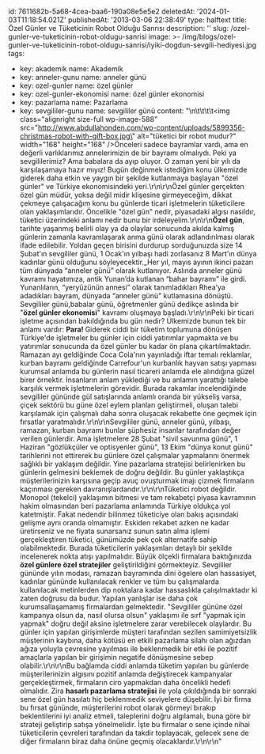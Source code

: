 id: 7611682b-5a68-4cea-baa6-190a08e5e5e2
deletedAt: '2024-01-03T11:18:54.021Z'
publishedAt: '2013-03-06 22:38:49'
type: halftext
title: Özel Günler ve Tüketicinin Robot Olduğu Sanrısı
description: ''
slug: /ozel-gunler-ve-tuketicinin-robot-oldugu-sanrisi
image: >-
  /img/blogs/ozel-gunler-ve-tuketicinin-robot-oldugu-sanrisi/iyiki-dogdun-sevgili-hediyesi.jpg
tags:
  - key: akademik
    name: Akademik
  - key: anneler-gunu
    name: anneler günü
  - key: ozel-gunler
    name: özel günler
  - key: ozel-gunler-ekonomisi
    name: özel günler ekonomisi
  - key: pazarlama
    name: Pazarlama
  - key: sevgililer-gunu
    name: sevgililer günü
content: "\n\t\t\t\t<img class=\"alignright size-full wp-image-588\" src=\"http://www.abdullahonden.com/wp-content/uploads/5899356-christmas-robot-with-gift-box.jpg\" alt=\"tüketici bir robot mudur?\" width=\"168\" height=\"168\" />Önceleri sadece bayramlar vardı, ama en değerli varlıklarımız annelerimizin de bir bayramı olmalıydı. Peki ya sevgililerimiz? Ama babalara da ayıp oluyor. O zaman yeni bir yılı da karşılaşamaya hazır mıyız! Bugün değinmek istediğim konu ülkemizde giderek daha etkin ve yaygın bir şekilde kutlanmaya başlayan \"özel günler\" ve Türkiye ekonomisindeki yeri.\r\n\r\nÖzel günler gerçekten özel gün müdür, yoksa değil midir klişesine girmeyeceğim, dikkat çekmeye çalışacağım konu bu günlerde ticari işletmelerin tüketicilere olan yaklaşımlarıdır. Öncelikle \"özel gün\" nedir, piyasadaki algısı nasıldır, tüketici üzerindeki anlamı nedir bunu bir irdeleyelim.\r\n\r\n<strong>Özel gün</strong>, tarihte yaşanmış belirli olay ya da olaylar sonucunda akılda kalmış günlerin zamanla kavramlaşarak anma günü olarak adlandırılması olarak ifade edilebilir. Yoldan geçen birisini durdurup sorduğunuzda size 14 Şubat'ın sevgililer günü, 1 Ocak'ın yılbaşı hadi zorlasanız 8 Mart'ın dünya kadınlar günü olduğunu söyleyecektir.\_Her yıl, mayıs ayının ikinci pazarı tüm dünyada “anneler günü” olarak kutlanıyor. Aslında anneler günü kavramı hayatımıza, antik Yunan’da kutlanan “bahar bayramı” ile girdi. Yunanlıların, “yeryüzünün annesi” olarak tanımladıkları Rhea’ya adadıkları bayram, dünyada “anneler günü” kutlamasına dönüştü. Sevgililer günü,babalar günü, öğretmenler günü dedikçe aslında bir \"<strong>özel günler ekonomisi</strong>\" kavramı oluşmaya başladı.\r\n\r\nPeki bir ticari işletme açısından bakıldığında bu gün nedir? Ülkemizde bunun tek bir anlamı vardır: <strong>Para! </strong>Giderek ciddi bir tüketim toplumuna dönüşen Türkiye'de işletmeler bu günler için ciddi yatırımlar yapmakta ve bu yatırımlar sonucunda da özel günler bu kadar ön plana çıkartılmaktadır. Ramazan ayı geldiğinde Coca Cola'nın yayınladığı iftar temalı reklamlar, kurban bayramı geldiğinde Carrefour'un kurbanlık hayvan satışı yapması kurumsal anlamda bu günlerin nasıl ticareri anlamda ele alındığına güzel birer örnektir. İnsanların anlam yüklediği ve bu anlamın yarattığı talebe karşılık vermek işletmelerin görevidir. Burada rakamlar incelendiğinde sevgililer gününde gül satışlarında anlamlı oranda bir yükseliş varsa, çiçek sektörü bu güne özel eylem planları geliştirmeli, oluşan talebi karşılamak için çalışmalı daha sonra oluşacak rekabette öne geçmek için fırsatlar yaratmalıdır.\r\n\r\nSevgililer günü, anneler günü, yılbaşı, ramazan, kurban bayramı bunlar şüphesiz insanlar tarafından değer verilen günlerdir. Ama işletmelere 28 Şubat \"sivil savunma günü\", 1 Haziran \"gözlükçüler ve optisyenler günü\", 13 Ekim \"dünya konut günü\" tarihlerini not ettirerek bu günlere özel çalışmalar yapmalarını önermek sağlıklı bir yaklaşım değildir. Yine pazarlama stratejisi belirlenirken bu günlerin gelmesini beklemek de doğru değildir. Bu günler yaklaştıkça müşterilerinizin karşısına geçip avuç ovuşturmak imajı çizmek firmaların kaçınması gereken davranışlardandır.\r\n\r\nTüketici robot değildir. Monopol (tekelci) yaklaşımın bitmesi ve tam rekabetçi piyasa kavramının hakim olmasından beri pazarlama anlamında Türkiye oldukça yol katetmiştir. Fakat nedendir bilinmez tüketiciye olan bakış açısındaki gelişme aynı oranda olmamıştır. Eskiden rekabet azken ne kadar üretirseniz ve ne fiyata sunarsanız sunun satın alma işlemi gerçekleştiren tüketici, günümüzde pek çok alternatife sahip olabilmektedir. Burada tüketicilerin yaklaşımları detaylı bir şekilde incelenerek nokta atışı yapılmalıdır. Büyük ölçekli firmalara baktığınızda <strong>özel günlere özel stratejiler</strong> geliştirildiğini görmekteyiz. Sevgililer gününde yılın modası, ramazan bayramında dini ögelere olan hassasiyet, kadınlar gününde kullanılacak renkler ve tüm bu çalışmalarda kullanılacak metinlerden dip noktalara kadar hassaslıkla çalışılmaktadır ki zaten doğrusu da budur. Yapılan yanlışlar ise daha çok kurumsallaşamamış firmalardan gelmektedir. \"Sevgililer gününe özel kampanya olsun da, nasıl olursa olsun\" yaklaşımı ile sırf \"yapmak için yapmak\" doğru değil aksine işletmelere zarar verebilecek olaylardır. Bu günler için yapılan girişimlerde müşteri tarafından sezilen samimiyetsizlik müşterinin kaybına, daha kötüsü en etkili pazarlama silahı olan ağızdan ağıza yoluyla çevresine yayılması ile beklenmedik bir etki ile pozitif amaçlarla yapılan bir girişimin negatife dönüşmesine sebep olabilir.\r\n\r\nBu bağlamda ciddi anlamda tüketim yapılan bu günlerde müşterilerinizin algısını pozitif anlamda değiştirecek kampanyalar gerçekleştirmek, firmaların ciro yapmakdan daha öncelikli hedefi olmalıdır. Zira <strong>hasarlı pazarlama stratejisi</strong> ile yola çıkıldığında bir sonraki sene özel gün hasılatı hiç beklenmedik seviyelere düşebilir. İyi bir firma bu fırsat gününde, müşterilerini robot olarak görmeyi bırakıp beklentilerini iyi analiz etmeli, taleplerini doğru algılamalı, buna göre bir strateji geliştirip satışa yönelmelidir. İşte bu firmalar o sene içinde nihai tüketicilerin çevreleri tarafından da takdir toplayacak, gelecek sene de diğer firmaların biraz daha önüne geçmiş olacaklardır.\r\n\r\n"
